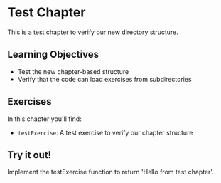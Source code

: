 # Test Chapter

This is a test chapter to verify our new directory structure.

## Learning Objectives

- Test the new chapter-based structure
- Verify that the code can load exercises from subdirectories

## Exercises

In this chapter you'll find:

- `testExercise`: A test exercise to verify our chapter structure

## Try it out!

Implement the testExercise function to return 'Hello from test chapter'.

